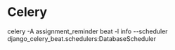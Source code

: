# Celery

celery -A assignment_reminder beat -l info --scheduler django_celery_beat.schedulers:DatabaseScheduler
